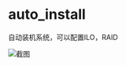 auto_install
============

自动装机系统，可以配置ILO，RAID  

![截图](https://raw.githubusercontent.com/gaoming655/auto_install/master/static/images/jt.jpg)
